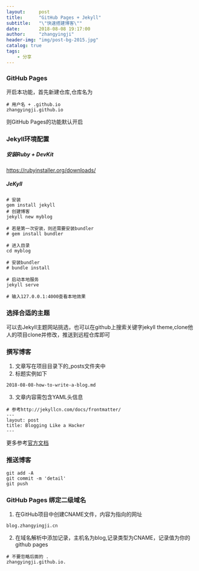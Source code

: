 ```yaml
---
layout:     post
title:      "GitHub Pages + Jekyll"
subtitle:   "\"快速搭建博客\""
date:       2018-08-08 19:17:00
author:     "zhangyingji"
header-img: "img/post-bg-2015.jpg"
catalog: true
tags:
    - 分享
---
```


### GitHub Pages
开启本功能，首先新建仓库,仓库名为

```
# 用户名 + .github.io
zhangyingji.github.io
```

则GitHub Pages的功能默认开启

### Jekyll环境配置
##### 安装Ruby + DevKit

https://rubyinstaller.org/downloads/

##### JeKyll

```
# 安装
gem install jekyll
# 创建博客
jekyll new myblog

# 若是第一次安装，则还需要安装bundler
# gem install bundler

# 进入目录
cd myblog

# 安装bundler
# bundle install

# 启动本地服务
jekyll serve

# 输入127.0.0.1:4000查看本地效果
```

### 选择合适的主题

可以去Jekyll主题网站挑选，也可以在github上搜索关键字jekyll theme,clone他人的项目clone并修改，推送到远程仓库即可

### 撰写博客

1. 文章写在项目目录下的_posts文件夹中
2. 标题实例如下

```
2018-08-08-how-to-write-a-blog.md
```

3. 文章内容需包含YAML头信息

```
# 参考http://jekyllcn.com/docs/frontmatter/
---
layout: post
title: Blogging Like a Hacker
---
```

更多参考[官方文档](http://jekyllcn.com/docs/posts/)


### 推送博客

```
git add -A
git commit -m 'detail'
git push
```

### GitHub Pages 绑定二级域名
1. 在GitHub项目中创建CNAME文件，内容为指向的网址

```
blog.zhangyingji.cn
```

2. 在域名解析中添加记录，主机名为blog,记录类型为CNAME，记录值为你的github pages

```
# 不要忽略后面的 .
zhangyingji.github.io.
```




